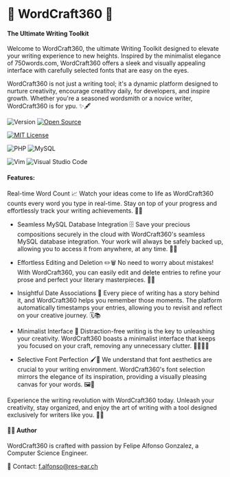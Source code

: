 # 🚀 WordCraft360 📝

#### The Ultimate Writing Toolkit

Welcome to WordCraft360, the ultimate Writing Toolkit designed to elevate your writing experience to new heights. Inspired by the minimalist elegance of 750words.com, WordCraft360 offers a sleek and visually appealing interface with carefully selected fonts that are easy on the eyes. 

WordCraft360 is not just a writing tool; it's a dynamic platform designed to nurture creativity, encourage creatitvy daily, for developers, and inspire growth. Whether you're a seasoned wordsmith or a novice writer, WordCraft360 is for ypu. ✨🖋️

![Version](https://img.shields.io/github/release/NymexData/WordCraft360.svg?style=flat&color=blue)
[![Open Source](https://badgen.net/badge/Open%20Source%20%3F/Yes%21/blue?icon=github)](https://github.com/Naereen/badges/)

[![MIT License](https://img.shields.io/badge/License-MIT-blue.svg)](https://lbesson.mit-license.org/)

![PHP](https://img.shields.io/badge/PHP-7.x-blue?logo=php)
![MySQL](https://img.shields.io/badge/MySQL-8.x-blue?logo=mysql)

![Vim](https://img.shields.io/badge/--019733?logo=vim)
![Visual Studio Code](https://img.shields.io/badge/--007ACC?logo=visual%20studio%20code&logoColor=ffffff) 

#### Features:

Real-time Word Count 📈
Watch your ideas come to life as WordCraft360 counts every word you type in real-time. Stay on top of your progress and effortlessly track your writing achievements. 🚀💡

- Seamless MySQL Database Integration 🗄️
Save your precious compositions securely in the cloud with WordCraft360's seamless MySQL database integration. Your work will always be safely backed up, allowing you to access it from anywhere, at any time. 💾🌐

- Effortless Editing and Deletion ✏️🗑️
No need to worry about mistakes! With WordCraft360, you can easily edit and delete entries to refine your prose and perfect your literary masterpieces. 🎨✨

- Insightful Date Associations 📅
Every piece of writing has a story behind it, and WordCraft360 helps you remember those moments. The platform automatically timestamps your entries, allowing you to revisit and reflect on your creative journey. 🗓️📚

- Minimalist Interface 🎯
Distraction-free writing is the key to unleashing your creativity. WordCraft360 boasts a minimalist interface that keeps you focused on your craft, removing any unnecessary clutter. 🧘‍♀️💆‍♂️

- Selective Font Perfection 🖌️🎨
We understand that font aesthetics are crucial to your writing environment. WordCraft360's font selection mirrors the elegance of its inspiration, providing a visually pleasing canvas for your words. 🖼️📜

Experience the writing revolution with WordCraft360 today. Unleash your creativity, stay organized, and enjoy the art of writing with a tool designed exclusively for writers like you. 🌟🚀

#### 👨‍💻 Author

WordCraft360 is crafted with passion by Felipe Alfonso Gonzalez, a Computer Science Engineer.

📧 Contact: f.alfonso@res-ear.ch

